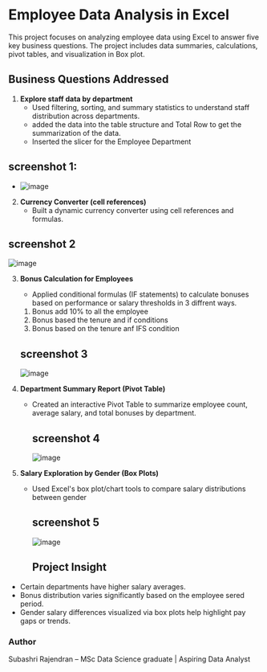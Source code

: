 # Employee Data Analysis in Excel
This project focuses on analyzing employee data using Excel to answer five key business questions. The project includes data summaries, calculations, pivot tables, and visualization in Box plot.

## Business Questions Addressed

1. **Explore staff data by department**  
   - Used filtering, sorting, and summary statistics to understand staff distribution across departments.
   - added the data into the table structure and Total Row to get the summarization of the data.
   - Inserted the slicer for the Employee Department
## screenshot 1:
   - ![image](https://github.com/user-attachments/assets/63db5b95-34b3-4493-9f21-3bf6c5614ad0)
  
2. **Currency Converter (cell references)**  
   - Built a dynamic currency converter using cell references and formulas.
 ## screenshot 2
 ![image](https://github.com/user-attachments/assets/6e4bc3b4-8fda-4751-a2c2-901ec4910669)

3. **Bonus Calculation for Employees**  
   - Applied conditional formulas (IF statements) to calculate bonuses based on performance or salary thresholds in 3 diffrent ways.
    1. Bonus add 10% to all the employee
     2. Bonus based the tenure and if conditions
     3. Bonus based on the tenure anf IFS condition
    ## screenshot 3
   ![image](https://github.com/user-attachments/assets/e8bc7b85-63c0-4d54-b666-a456b4828463)


4. **Department Summary Report (Pivot Table)**  
   - Created an interactive Pivot Table to summarize employee count, average salary, and total bonuses by department.
     ## screenshot 4
     ![image](https://github.com/user-attachments/assets/87d93f0f-8942-410e-9df4-ffd7662f3504)


5. **Salary Exploration by Gender (Box Plots)**  
   - Used Excel's box plot/chart tools to compare salary distributions between gender
       ## screenshot 5
     ![image](https://github.com/user-attachments/assets/f811fda8-e758-446a-923e-a443ba6cd8fb)


     ## Project Insight
- Certain departments have higher salary averages.
- Bonus distribution varies significantly based on the employee sered period.
- Gender salary differences visualized via box plots help highlight pay gaps or trends.

### Author

Subashri Rajendran – MSc Data Science graduate | Aspiring Data Analyst
     


